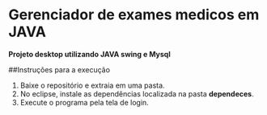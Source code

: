 # Gerenciador de exames medicos em JAVA

**Projeto desktop utilizando JAVA swing e Mysql**

##Instruções para a execução
1. Baixe o repositório e extraia em uma pasta.
2. No eclipse, instale as dependências localizada na pasta **dependeces**.
3. Execute o programa pela tela de login.
